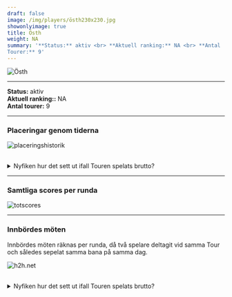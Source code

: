 ```yaml
---  
draft: false  
image: /img/players/östh230x230.jpg  
showonlyimage: true  
title: Östh  
weight: NA  
summary: '**Status:** aktiv <br> **Aktuell ranking:** NA <br> **Antal
Tourer:** 9'  
---
```


![Östh](/img/players/östh230x230.jpg)

------------------------------------------------------------------------

**Status:** aktiv  
**Aktuell ranking::** NA  
**Antal tourer:** 9

------------------------------------------------------------------------

### Placeringar genom tiderna

![placeringshistorik](/playerstats/Östh.placing.net.png) <br><br>
<details> <summary>Nyfiken hur det sett ut ifall Touren spelats
brutto?</summary> <p>

![placeringshistorik](/playerstats/Östh.placing.gross.png) </p>
</details>

------------------------------------------------------------------------

### Samtliga scores per runda

![totscores](/playerstats/Östh.totscores.png)

------------------------------------------------------------------------

### Innbördes möten

Innbördes möten räknas per runda, då två spelare deltagit vid samma Tour
och således sepelat samma bana på samma dag.

![h2h.net](/playerstats/Östh.h2h.net.png) <br><br> <details>
<summary>Nyfiken hur det sett ut ifall Touren spelats brutto?</summary>
<p>

![h2h.gross](/playerstats/Östh.h2h.gross.png) </p> </details>
